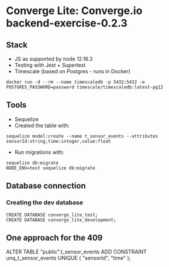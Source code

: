 # Converge Lite: Converge.io backend-exercise-0.2.3

## Stack

- JS as supported by node 12.16.3
- Testing with Jest + Supertest
- Timescale (based on Postgres - runs in Docker)

```
docker run -d --rm --name timescaledb -p 5432:5432 -e POSTGRES_PASSWORD=password timescale/timescaledb:latest-pg12
```

## Tools

- Sequelize
- Created the table with:

```
sequelize model:create --name t_sensor_events --attributes sensorId:string,time:integer,value:float
```

- Run migrations with:

```
sequelize db:migrate
NODE_ENV=test sequelize db:migrate
```

## Database connection

### Creating the dev database

```
CREATE DATABASE converge_lite_test;
CREATE DATABASE converge_lite_development;
```

## One approach for the 409

ALTER TABLE "public".t_sensor_events ADD CONSTRAINT unq_t_sensor_events UNIQUE ( "sensorId", "time" );
